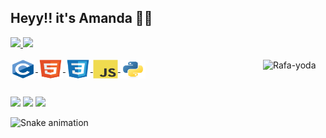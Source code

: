 ## Heyy!! it's Amanda 🤘🏽

<div>
  <a href="https://github.com/AmandaBorgesES">
  <img height="150em" src="https://github-readme-stats.vercel.app/api?username=AmandaBorgesES&show_icons=true&theme=chartreuse-dark&include_all_commits=true&count_private=true"/>
  <img height="150em" src="https://github-readme-stats.vercel.app/api/top-langs/?username=AmandaBorgesES&layout=compact&langs_count=7&theme=chartreuse-dark"/>
</div>
  <div style="display: inline_block"><br>
  <img align="center" alt="Amanda-C" height="30" width="40" src="https://raw.githubusercontent.com/devicons/devicon/master/icons/c/c-original.svg">
  <img align="center" alt="Amanda-HTML" height="30" width="40" src="https://raw.githubusercontent.com/devicons/devicon/master/icons/html5/html5-original.svg">
  <img align="center" alt="Amanda-CSS" height="30" width="40" src="https://raw.githubusercontent.com/devicons/devicon/master/icons/css3/css3-original.svg">
    <img align="center" alt="Amanda-JavaScript" height="30" width="40" src="https://raw.githubusercontent.com/devicons/devicon/master/icons/javascript/javascript-original.svg">
  <img align="center" alt="Amanda-Python" height="30" width="40" src="https://raw.githubusercontent.com/devicons/devicon/master/icons/python/python-original.svg">
     <img align="right" height="100" width="100" alt="Rafa-yoda" src="https://i.imgur.com/3zlQAt8.gif">
</div>
  
   ##
  
  <div> 
  <a href="https://instagram.com/amandadecassiaborges" target="_blank"><img src="https://img.shields.io/badge/-Instagram-%23E4405F?style=for-the-badge&logo=instagram&logoColor=white" target="_blank"></a>
  <a href = "mailto:amandadecassiaborges2@gmail.com"><img src="https://img.shields.io/badge/-Gmail-%23333?style=for-the-badge&logo=gmail&logoColor=white" target="_blank"></a>
  <a href="https://www.linkedin.com/in/amandaborgessoftware/" target="_blank"><img src="https://img.shields.io/badge/-LinkedIn-%230077B5?style=for-the-badge&logo=linkedin&logoColor=white" target="_blank"></a> 
  
![Snake animation](https://github.com/AmandaBorgesES/AmandaBorgesES/blob/output/github-contribution-grid-snake.svg)
  
